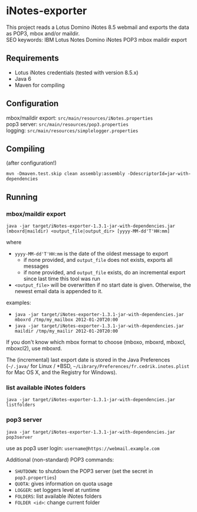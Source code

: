 iNotes-exporter
===============

This project reads a Lotus Domino iNotes 8.5 webmail and exports the data as POP3, mbox and/or maildir.  
SEO keywords: IBM Lotus Notes Domino iNotes POP3 mbox maildir export

Requirements
------------
* Lotus iNotes credentials (tested with version 8.5.x)  
* Java 6
* Maven for compiling

Configuration
-------------
mbox/maildir export: `src/main/resources/iNotes.properties`  
pop3 server: `src/main/resources/pop3.properties`  
logging: `src/main/resources/simplelogger.properties`  

Compiling
---------
(after configuration!)

	mvn -Dmaven.test.skip clean assembly:assembly -DdescriptorId=jar-with-dependencies

Running
-------

### mbox/maildir export

	java -jar target/iNotes-exporter-1.3.1-jar-with-dependencies.jar (mboxrd|maildir) <output_file|output_dir> [yyyy-MM-dd'T'HH:mm]

where
* `yyyy-MM-dd'T'HH:mm` is the date of the oldest message to export
	* if none provided, and `output_file` does not exists, exports all messages
	* if none provided, and `output_file` exists, do an incremental export since last time this tool was run
* `<output_file>` will be overwritten if no start date is given. Otherwise, the newest email data is appended to it.

examples:
* `java -jar target/iNotes-exporter-1.3.1-jar-with-dependencies.jar mboxrd /tmp/my_mailbox 2012-01-20T20:00`
* `java -jar target/iNotes-exporter-1.3.1-jar-with-dependencies.jar maildir /tmp/my_mailir 2012-01-20T20:00`

If you don't know which mbox format to choose (mboxo, mboxrd, mboxcl, mboxcl2), use mboxrd.

The (incremental) last export date is stored in the Java Preferences (`~/.java/` for Linux / *BSD, `~/Library/Preferences/fr.cedrik.inotes.plist` for Mac OS X, and the Registry for Windows).

### list available iNotes folders

	java -jar target/iNotes-exporter-1.3.1-jar-with-dependencies.jar listfolders

### pop3 server

	java -jar target/iNotes-exporter-1.3.1-jar-with-dependencies.jar pop3server

use as pop3 user login: `username@https://webmail.example.com`

Additional (non-standard) POP3 commands:
* `SHUTDOWN`: to shutdown the POP3 server (set the secret in `pop3.properties`)
* `QUOTA`: gives information on quota usage
* `LOGGER`: set loggers level at runtime
* `FOLDERS`: list available iNotes folders
* `FOLDER <id>`: change current folder
